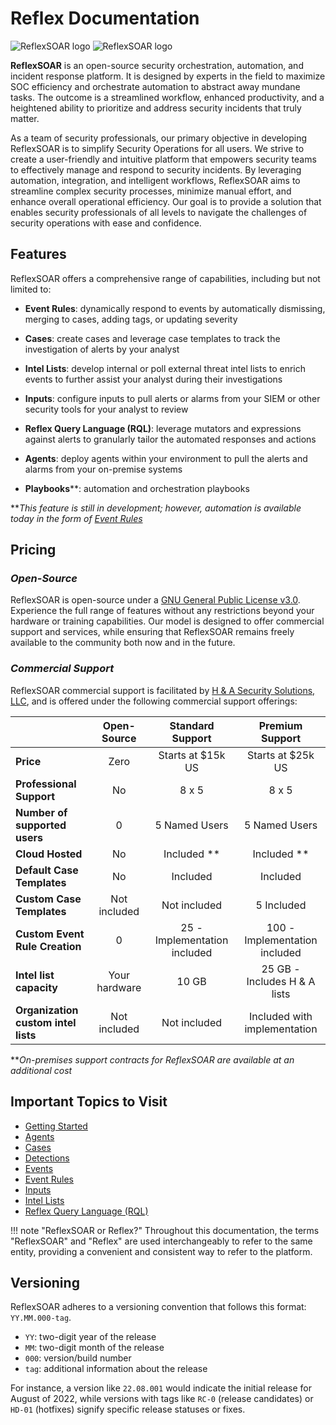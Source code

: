 # Reflex Documentation

<!-- LOGOS -->
![ReflexSOAR logo](img/color-logo-no-bg.svg#gh-light-mode-only)
![ReflexSOAR logo](img/white-logo-color-symbol-no-background.png#gh-dark-mode-only)

**ReflexSOAR** is an open-source security orchestration, automation, and incident response platform. It is designed by experts in the field to maximize SOC efficiency and orchestrate automation to abstract away mundane tasks. The outcome is a streamlined workflow, enhanced productivity, and a heightened ability to prioritize and address security incidents that truly matter.

As a team of security professionals, our primary objective in developing ReflexSOAR is to simplify Security Operations for all users. We strive to create a user-friendly and intuitive platform that empowers security teams to effectively manage and respond to security incidents. By leveraging automation, integration, and intelligent workflows, ReflexSOAR aims to streamline complex security processes, minimize manual effort, and enhance overall operational efficiency. Our goal is to provide a solution that enables security professionals of all levels to navigate the challenges of security operations with ease and confidence.

## Features
ReflexSOAR offers a comprehensive range of capabilities, including but not limited to:

* **Event Rules**: dynamically respond to events by automatically dismissing, merging to cases, adding tags, or updating severity

* **Cases**: create cases and leverage case templates to track the investigation of alerts by your analyst

* **Intel Lists**: develop internal or poll external threat intel lists to enrich events to further assist your analyst during their investigations

* **Inputs**: configure inputs to pull alerts or alarms from your SIEM or other security tools for your analyst to review

* **Reflex Query Language (RQL)**: leverage mutators and expressions against alerts to granularly tailor the automated responses and actions

* **Agents**: deploy agents within your environment to pull the alerts and alarms from your on-premise systems

* **Playbooks****: automation and orchestration playbooks

***This feature is still in development; however, automation is available today in the form of [Event Rules](event-rules/index.md)*

## Pricing

### *Open-Source*
ReflexSOAR is open-source under a [GNU General Public License v3.0](https://www.gnu.org/licenses/gpl-3.0.en.html). Experience the full range of features without any restrictions beyond your hardware or training capabilities. Our model is designed to offer commercial support and services, while ensuring that ReflexSOAR remains freely available to the community both now and in the future.

### *Commercial Support*
ReflexSOAR commercial support is facilitated by [H & A Security Solutions, LLC](https://www.hasecuritysolutions.com/), and is offered under the following commercial support offerings:

|                                     | Open-Source     |   Standard Support           | Premium Support               |
| :---------------------------------- | :-------------: | :--------------------------: | :---------------------------: |
| **Price**                           | Zero            | Starts at $15k US            | Starts at $25k US             |
| **Professional Support**            | No              | 8 x 5                        | 8 x 5                         |
| **Number of supported users**       | 0               | 5 Named Users                | 5 Named Users                 |
| **Cloud Hosted**                    | No              | Included **                  | Included **                   |
| **Default Case Templates**          | No              | Included                     | Included                      |
| **Custom Case Templates**           | Not included    | Not included                 | 5 Included                    |
| **Custom Event Rule Creation**      | 0               | 25 - Implementation included | 100 - Implementation included |
| **Intel list capacity**             | Your hardware    | 10 GB                        | 25 GB - Includes H & A lists  |
| **Organization custom intel lists** | Not included    | Not included                 | Included with implementation  |

***On-premises support contracts for ReflexSOAR are available at an additional cost*

## Important Topics to Visit

- [Getting Started](getting-started.md)
- [Agents](agents/index.md)
- [Cases](cases/index.md)
- [Detections](detections/index.md)
- [Events](events/index.md)
- [Event Rules](event-rules/index.md)
- [Inputs](inputs/index.md)
- [Intel Lists](intel-lists/index.md)
- [Reflex Query Language (RQL)](rql/index.md)

!!! note "ReflexSOAR or Reflex?"
    Throughout this documentation, the terms "ReflexSOAR" and "Reflex" are used interchangeably to refer to the same entity, providing a convenient and consistent way to refer to the platform.

## Versioning
ReflexSOAR adheres to a versioning convention that follows this format: `YY.MM.000-tag`.

* `YY`: two-digit year of the release
* `MM`: two-digit month of the release
* `000`: version/build number
* `tag`: additional information about the release

For instance, a version like `22.08.001` would indicate the initial release for August of 2022, while versions with tags like `RC-0` (release candidates) or `HD-01` (hotfixes) signify specific release statuses or fixes.
